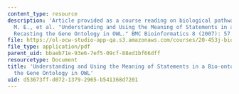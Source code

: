 ```yaml
---
content_type: resource
description: 'Article provided as a course reading on biological pathways: Aranguren,
  M. E., et al. "Understanding and Using the Meaning of Statements in a Bio-ontology:
  Recasting the Gene Ontology in OWL." BMC Bioinformatics 8 (2007): 57.'
file: https://ol-ocw-studio-app-qa.s3.amazonaws.com/courses/20-453j-biomedical-information-technology-fall-2008/d53673ffd07213792965b541368d7201_aranguren_bmc.pdf
file_type: application/pdf
parent_uid: bbaeb71e-93e6-7ef5-09cf-88ed1bf66dff
resourcetype: Document
title: 'Understanding and Using the Meaning of Statements in a Bio-ontology: Recasting
  the Gene Ontology in OWL'
uid: d53673ff-d072-1379-2965-b541368d7201
---
```

